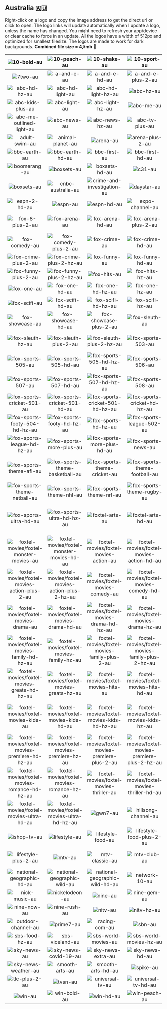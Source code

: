 ## Australia 🇦🇺
Right-click on a logo and copy the image address to get the direct url or click to open.
The logo links will update automatically when I update a logo, unless the name has changed. You might need to refresh your app/device or clear cache to force in an update. All the logos have a width of 512px and optimized for smallest filesize. The logos are made to work for dark backgrounds.
__Combined file size = 4,5mb__ 💾

| ![10-bold-au] | ![10-peach-au] | ![10-shake-au] | ![10-sport-au] | ![7flix-au] | ![7mate-au] |
|:-:|:-:|:-:|:-:|:-:|:-:|
| ![7two-au] | ![a-and-e-au] | ![a-and-e-hd-au] | ![a-and-e-plus-2-au] | ![abc-au] | ![abc-hd-au] |
| ![abc-hd-hz-au] | ![abc-hd-light-au] | ![abc-hd-light-hz-au] | ![abc-hz-au] | ![abc-kids-au] | ![abc-kids-hz-au] |
| ![abc-kids-plus-au] | ![abc-light-au] | ![abc-light-hz-au] | ![abc-me-au] | ![abc-me-light-au] | ![abc-me-outlined-au] |
| ![abc-me-outlined-light-au] | ![abc-news-au] | ![abc-news-hz-au] | ![abc-tv-plus-au] | ![abc-tv-plus-hz-au] | ![acc-tv-au] |
| ![adult-swim-au] | ![animal-planet-au] | ![arena-au] | ![arena-plus-2-au] | ![aurora-au] | ![bbc-cbeebies-au] |
| ![bbc-earth-au] | ![bbc-earth-hd-au] | ![bbc-first-au] | ![bbc-first-hd-au] | ![bbc-uktv-au] | ![bbc-uktv-plus-2-au] |
| ![boomerang-au] | ![boxsets-au] | ![boxsets-hd-au] | ![c31-au] | ![cartoon-network-au] | ![channel-44-au] |
| ![boxsets-au] | ![cnbc-australia-au] | ![crime-and-investigation-au] | ![daystar-au] | ![disney-channel-au] | ![espn-2-au] |
| ![espn-2-hd-au] | ![espn-au] | ![espn-hd-au] | ![expo-channel-au] | ![fox-8-au] | ![fox-8-hd-au] |
| ![fox-8-plus-2-au] | ![fox-arena-au] | ![fox-arena-hd-au] | ![fox-arena-plus-2-au] | ![fox-classics-au] | ![fox-classics-plus-2-au] |
| ![fox-comedy-au] | ![fox-comedy-plus-2-au] | ![fox-crime-au] | ![fox-crime-hd-au] | ![fox-crime-hd-hz-au] | ![fox-crime-hz-au] |
| ![fox-crime-plus-2-au] | ![fox-crime-plus-2-hz-au] | ![fox-funny-au] | ![fox-funny-hd-au] | ![fox-funny-hd-hz-au] | ![fox-funny-hz-au] |
| ![fox-funny-plus-2-au] | ![fox-funny-plus-2-hz-au] | ![fox-hits-au] | ![fox-hits-hz-au] | ![fox-hits-plus-2-au] | ![fox-hits-plus-2-hz-au] |
| ![fox-one-au] | ![fox-one-hd-au] | ![fox-one-hd-hz-au] | ![fox-one-hz-au] | ![fox-one-plus-2-au] | ![fox-one-plus-2-hz-au] |
| ![fox-scifi-au] | ![fox-scifi-hd-au] | ![fox-scifi-hd-hz-au] | ![fox-scifi-hz-au] | ![fox-scifi-plus-2-au] | ![fox-scifi-plus-2-hz-au] |
| ![fox-showcase-au] | ![fox-showcase-hd-au] | ![fox-showcase-plus-2-au] | ![fox-sleuth-au] | ![fox-sleuth-hd-au] | ![fox-sleuth-hd-hz-au] |
| ![fox-sleuth-hz-au] | ![fox-sleuth-plus-2-au] | ![fox-sleuth-plus-2-hz-au] | ![fox-sports-503-au] | ![fox-sports-503-hd-au] | ![fox-sports-503-hd-hz-au] |
| ![fox-sports-505-au] | ![fox-sports-505-hd-au] | ![fox-sports-505-hd-hz-au] | ![fox-sports-506-au] | ![fox-sports-506-hd-au] | ![fox-sports-506-hd-hz-au] |
| ![fox-sports-507-au] | ![fox-sports-507-hd-au] | ![fox-sports-507-hd-hz-au] | ![fox-sports-508-au] | ![fox-sports-508-uhd-au] | ![fox-sports-508-uhd-hz-au] |
| ![fox-sports-cricket-501-au] | ![fox-sports-cricket-501-hd-au] | ![fox-sports-cricket-501-hd-hz-au] | ![fox-sports-cricket-hd-hz-au] | ![fox-sports-footy-504-au] | ![fox-sports-footy-504-hd-au] |
| ![fox-sports-footy-504-hd-hz-au] | ![fox-sports-footy-hd-hz-au] | ![fox-sports-hd-hz-au] | ![fox-sports-league-502-au] | ![fox-sports-league-502-hd-au] | ![fox-sports-league-502-hd-hz-au] |
| ![fox-sports-league-hd-hz-au] | ![fox-sports-more-plus-au] | ![fox-sports-more-plus-hd-au] | ![fox-sports-news-au] | ![fox-sports-news-hd-au] | ![fox-sports-regular-au] |
| ![fox-sports-theme-afl-au] | ![fox-sports-theme-basketball-au] | ![fox-sports-theme-cricket-au] | ![fox-sports-theme-football-au] | ![fox-sports-theme-golf-au] | ![fox-sports-theme-motorsport-au] |
| ![fox-sports-theme-netball-au] | ![fox-sports-theme-nhl-au] | ![fox-sports-theme-nrl-au] | ![fox-sports-theme-rugby-au] | ![fox-sports-theme-tennis-au] | ![fox-sports-transparent-au] |
| ![fox-sports-ultra-hd-au] | ![fox-sports-ultra-hd-hz-au] | ![foxtel-arts-au] | ![foxtel-arts-hd-au] | ![foxtel-movies/foxtel-aussie-movies-au] | ![foxtel-movies/foxtel-aussie-movies-hd-au] |
| ![foxtel-movies/foxtel-monster-movies-au] | ![foxtel-movies/foxtel-monster-movies-hd-au] | ![foxtel-movies/foxtel-movies-action-au] | ![foxtel-movies/foxtel-movies-action-hd-au] | ![foxtel-movies/foxtel-movies-action-hd-hz-au] | ![foxtel-movies/foxtel-movies-action-hz-au] |
| ![foxtel-movies/foxtel-movies-action-plus-2-au] | ![foxtel-movies/foxtel-movies-action-plus-2-hz-au] | ![foxtel-movies/foxtel-movies-comedy-au] | ![foxtel-movies/foxtel-movies-comedy-hd-au] | ![foxtel-movies/foxtel-movies-comedy-hd-hz-au] | ![foxtel-movies/foxtel-movies-comedy-hz-au] |
| ![foxtel-movies/foxtel-movies-drama-au] | ![foxtel-movies/foxtel-movies-drama-hd-au] | ![foxtel-movies/foxtel-movies-drama-hd-hz-au] | ![foxtel-movies/foxtel-movies-drama-hz-au] | ![foxtel-movies/foxtel-movies-family-au] | ![foxtel-movies/foxtel-movies-family-hd-au] |
| ![foxtel-movies/foxtel-movies-family-hd-hz-au] | ![foxtel-movies/foxtel-movies-family-hz-au] | ![foxtel-movies/foxtel-movies-family-plus-2-au] | ![foxtel-movies/foxtel-movies-family-plus-2-hz-au] | ![foxtel-movies/foxtel-movies-greats-au] | ![foxtel-movies/foxtel-movies-greats-hd-au] |
| ![foxtel-movies/foxtel-movies-greats-hd-hz-au] | ![foxtel-movies/foxtel-movies-greats-hz-au] | ![foxtel-movies/foxtel-movies-hits-au] | ![foxtel-movies/foxtel-movies-hits-hd-au] | ![foxtel-movies/foxtel-movies-hits-hd-hz-au] | ![foxtel-movies/foxtel-movies-hits-hz-au] |
| ![foxtel-movies/foxtel-movies-kids-au] | ![foxtel-movies/foxtel-movies-kids-hd-au] | ![foxtel-movies/foxtel-movies-kids-hd-hz-au] | ![foxtel-movies/foxtel-movies-kids-hz-au] | ![foxtel-movies/foxtel-movies-premiere-au] | ![foxtel-movies/foxtel-movies-premiere-hd-au] |
| ![foxtel-movies/foxtel-movies-premiere-hd-hz-au] | ![foxtel-movies/foxtel-movies-premiere-hz-au] | ![foxtel-movies/foxtel-movies-premiere-plus-2-au] | ![foxtel-movies/foxtel-movies-premiere-plus-2-hz-au] | ![foxtel-movies/foxtel-movies-romance-au] | ![foxtel-movies/foxtel-movies-romance-hd-au] |
| ![foxtel-movies/foxtel-movies-romance-hd-hz-au] | ![foxtel-movies/foxtel-movies-romance-hz-au] | ![foxtel-movies/foxtel-movies-thriller-au] | ![foxtel-movies/foxtel-movies-thriller-hd-au] | ![foxtel-movies/foxtel-movies-thriller-hd-hz-au] | ![foxtel-movies/foxtel-movies-thriller-hz-au] |
| ![foxtel-movies/foxtel-movies-ultra-hd-au] | ![foxtel-movies/foxtel-movies-ultra-hd-hz-au] | ![gwn7-au] | ![hillsong-channel-au] | ![ictv-au] | ![imparja-au] |
| ![ishop-tv-au] | ![lifestyle-au] | ![lifestyle-food-au] | ![lifestyle-food-plus-2-au] | ![lifestyle-hd-au] | ![lifestyle-home-au] |
| ![lifestyle-plus-2-au] | ![mtv-au] | ![mtv-classic-au] | ![mtv-club-au] | ![mtv-hits-au] | ![national-geographic-au] |
| ![national-geographic-hd-au] | ![national-geographic-wild-au] | ![national-geographic-wild-hd-au] | ![network-10-au] | ![network-10-hd-au] | ![nick-jr-au] |
| ![nick-music-au] | ![nickelodeon-au] | ![nine-au] | ![nine-gem-au] | ![nine-go-au] | ![nine-life-au] |
| ![nine-now-au] | ![nine-rush-au] | ![nitv-au] | ![nitv-hz-au] | ![openshop-au] | ![optus-sport-au] |
| ![outdoor-channel-au] | ![prime7-au] | ![racing-com-au] | ![sbn-au] | ![sbs-au] | ![sbs-food-au] |
| ![sbs-food-hz-au] | ![sbs-viceland-au] | ![sbs-world-movies-au] | ![sbs-world-movies-hz-au] | ![seven-au] | ![seven-hd-au] |
| ![sky-news-au] | ![sky-news-covid-19-au] | ![sky-news-extra-au] | ![sky-news-hd-au] | ![sky-news-on-win-au] | ![sky-news-uk-au] |
| ![sky-news-weather-au] | ![smooth-arts-au] | ![smooth-arts-hd-au] | ![spike-au] | ![spree-tv-au] | ![tlc-au] |
| ![tlc-plus-2-au] | ![tvsn-au] | ![universal-tv-au] | ![universal-tv-hd-au] | ![universal-tv-plus-2-au] | ![west-tv-au] |
| ![win-au] | ![win-bold-au] | ![win-hd-au] | ![win-peach-au] |  |  |



[10-bold-au]:https://raw.githubusercontent.com/Tapiosinn/tv-logos/master/countries/australia/10-bold-au.png
[10-peach-au]:https://raw.githubusercontent.com/Tapiosinn/tv-logos/master/countries/australia/10-peach-au.png
[10-shake-au]:https://raw.githubusercontent.com/Tapiosinn/tv-logos/master/countries/australia/10-shake-au.png
[10-sport-au]:https://raw.githubusercontent.com/Tapiosinn/tv-logos/master/countries/australia/10-sport-au.png
[7flix-au]:https://raw.githubusercontent.com/Tapiosinn/tv-logos/master/countries/australia/7flix-au.png
[7mate-au]:https://raw.githubusercontent.com/Tapiosinn/tv-logos/master/countries/australia/7mate-au.png
[7two-au]:https://raw.githubusercontent.com/Tapiosinn/tv-logos/master/countries/australia/7two-au.png
[a-and-e-au]:https://raw.githubusercontent.com/Tapiosinn/tv-logos/master/countries/australia/a-and-e-au.png
[a-and-e-hd-au]:https://raw.githubusercontent.com/Tapiosinn/tv-logos/master/countries/australia/a-and-e-hd-au.png
[a-and-e-plus-2-au]:https://raw.githubusercontent.com/Tapiosinn/tv-logos/master/countries/australia/a-and-e-plus-2-au.png
[abc-au]:https://raw.githubusercontent.com/Tapiosinn/tv-logos/master/countries/australia/abc-au.png
[abc-hd-au]:https://raw.githubusercontent.com/Tapiosinn/tv-logos/master/countries/australia/abc-hd-au.png
[abc-hd-hz-au]:https://raw.githubusercontent.com/Tapiosinn/tv-logos/master/countries/australia/abc-hd-hz-au.png
[abc-hd-light-au]:https://raw.githubusercontent.com/Tapiosinn/tv-logos/master/countries/australia/abc-hd-light-au.png
[abc-hd-light-hz-au]:https://raw.githubusercontent.com/Tapiosinn/tv-logos/master/countries/australia/abc-hd-light-hz-au.png
[abc-hz-au]:https://raw.githubusercontent.com/Tapiosinn/tv-logos/master/countries/australia/abc-hz-au.png
[abc-kids-au]:https://raw.githubusercontent.com/Tapiosinn/tv-logos/master/countries/australia/abc-kids-au.png
[abc-kids-hz-au]:https://raw.githubusercontent.com/Tapiosinn/tv-logos/master/countries/australia/abc-kids-hz-au.png
[abc-kids-plus-au]:https://raw.githubusercontent.com/Tapiosinn/tv-logos/master/countries/australia/abc-kids-plus-au.png
[abc-light-au]:https://raw.githubusercontent.com/Tapiosinn/tv-logos/master/countries/australia/abc-light-au.png
[abc-light-hz-au]:https://raw.githubusercontent.com/Tapiosinn/tv-logos/master/countries/australia/abc-light-hz-au.png
[abc-me-au]:https://raw.githubusercontent.com/Tapiosinn/tv-logos/master/countries/australia/abc-me-au.png
[abc-me-light-au]:https://raw.githubusercontent.com/Tapiosinn/tv-logos/master/countries/australia/abc-me-light-au.png
[abc-me-outlined-au]:https://raw.githubusercontent.com/Tapiosinn/tv-logos/master/countries/australia/abc-me-outlined-au.png
[abc-me-outlined-light-au]:https://raw.githubusercontent.com/Tapiosinn/tv-logos/master/countries/australia/abc-me-outlined-light-au.png
[abc-news-au]:https://raw.githubusercontent.com/Tapiosinn/tv-logos/master/countries/australia/abc-news-au.png
[abc-news-hz-au]:https://raw.githubusercontent.com/Tapiosinn/tv-logos/master/countries/australia/abc-news-hz-au.png
[abc-tv-plus-au]:https://raw.githubusercontent.com/Tapiosinn/tv-logos/master/countries/australia/abc-tv-plus-au.png
[abc-tv-plus-hz-au]:https://raw.githubusercontent.com/Tapiosinn/tv-logos/master/countries/australia/abc-tv-plus-hz-au.png
[acc-tv-au]:https://raw.githubusercontent.com/Tapiosinn/tv-logos/master/countries/australia/acc-tv-au.png
[adult-swim-au]:https://raw.githubusercontent.com/Tapiosinn/tv-logos/master/countries/australia/adult-swim-au.png
[animal-planet-au]:https://raw.githubusercontent.com/Tapiosinn/tv-logos/master/countries/australia/animal-planet-au.png
[arena-au]:https://raw.githubusercontent.com/Tapiosinn/tv-logos/master/countries/australia/arena-au.png
[arena-plus-2-au]:https://raw.githubusercontent.com/Tapiosinn/tv-logos/master/countries/australia/arena-plus-2-au.png
[aurora-au]:https://raw.githubusercontent.com/Tapiosinn/tv-logos/master/countries/australia/aurora-au.png
[bbc-cbeebies-au]:https://raw.githubusercontent.com/Tapiosinn/tv-logos/master/countries/australia/bbc-cbeebies-au.png
[bbc-earth-au]:https://raw.githubusercontent.com/Tapiosinn/tv-logos/master/countries/australia/bbc-earth-au.png
[bbc-earth-hd-au]:https://raw.githubusercontent.com/Tapiosinn/tv-logos/master/countries/australia/bbc-earth-hd-au.png
[bbc-first-au]:https://raw.githubusercontent.com/Tapiosinn/tv-logos/master/countries/australia/bbc-first-au.png
[bbc-first-hd-au]:https://raw.githubusercontent.com/Tapiosinn/tv-logos/master/countries/australia/bbc-first-hd-au.png
[bbc-uktv-au]:https://raw.githubusercontent.com/Tapiosinn/tv-logos/master/countries/australia/bbc-uktv-au.png
[bbc-uktv-plus-2-au]:https://raw.githubusercontent.com/Tapiosinn/tv-logos/master/countries/australia/bbc-uktv-plus-2-au.png
[boomerang-au]:https://raw.githubusercontent.com/Tapiosinn/tv-logos/master/countries/australia/boomerang-au.png
[boxsets-au]:https://raw.githubusercontent.com/Tapiosinn/tv-logos/master/countries/australia/boxsets-au.png
[boxsets-hd-au]:https://raw.githubusercontent.com/Tapiosinn/tv-logos/master/countries/australia/boxsets-hd-au.png
[c31-au]:https://raw.githubusercontent.com/Tapiosinn/tv-logos/master/countries/australia/c31-au.png
[cartoon-network-au]:https://raw.githubusercontent.com/Tapiosinn/tv-logos/master/countries/australia/cartoon-network-au.png
[channel-44-au]:https://raw.githubusercontent.com/Tapiosinn/tv-logos/master/countries/australia/channel-44-au.png
[cmt-au]:https://raw.githubusercontent.com/Tapiosinn/tv-logos/master/countries/australia/cmt-au.png
[cnbc-australia-au]:https://raw.githubusercontent.com/Tapiosinn/tv-logos/master/countries/australia/cnbc-australia-au.png
[crime-and-investigation-au]:https://raw.githubusercontent.com/Tapiosinn/tv-logos/master/countries/australia/crime-and-investigation-au.png
[daystar-au]:https://raw.githubusercontent.com/Tapiosinn/tv-logos/master/countries/australia/daystar-au.png
[disney-channel-au]:https://raw.githubusercontent.com/Tapiosinn/tv-logos/master/countries/australia/disney-channel-au.png
[espn-2-au]:https://raw.githubusercontent.com/Tapiosinn/tv-logos/master/countries/australia/espn-2-au.png
[espn-2-hd-au]:https://raw.githubusercontent.com/Tapiosinn/tv-logos/master/countries/australia/espn-2-hd-au.png
[espn-au]:https://raw.githubusercontent.com/Tapiosinn/tv-logos/master/countries/australia/espn-au.png
[espn-hd-au]:https://raw.githubusercontent.com/Tapiosinn/tv-logos/master/countries/australia/espn-hd-au.png
[expo-channel-au]:https://raw.githubusercontent.com/Tapiosinn/tv-logos/master/countries/australia/expo-channel-au.png
[fox-8-au]:https://raw.githubusercontent.com/Tapiosinn/tv-logos/master/countries/australia/fox-8-au.png
[fox-8-hd-au]:https://raw.githubusercontent.com/Tapiosinn/tv-logos/master/countries/australia/fox-8-hd-au.png
[fox-8-plus-2-au]:https://raw.githubusercontent.com/Tapiosinn/tv-logos/master/countries/australia/fox-8-plus-2-au.png
[fox-arena-au]:https://raw.githubusercontent.com/Tapiosinn/tv-logos/master/countries/australia/fox-arena-au.png
[fox-arena-hd-au]:https://raw.githubusercontent.com/Tapiosinn/tv-logos/master/countries/australia/fox-arena-hd-au.png
[fox-arena-plus-2-au]:https://raw.githubusercontent.com/Tapiosinn/tv-logos/master/countries/australia/fox-arena-plus-2-au.png
[fox-classics-au]:https://raw.githubusercontent.com/Tapiosinn/tv-logos/master/countries/australia/fox-classics-au.png
[fox-classics-plus-2-au]:https://raw.githubusercontent.com/Tapiosinn/tv-logos/master/countries/australia/fox-classics-plus-2-au.png
[fox-comedy-au]:https://raw.githubusercontent.com/Tapiosinn/tv-logos/master/countries/australia/fox-comedy-au.png
[fox-comedy-plus-2-au]:https://raw.githubusercontent.com/Tapiosinn/tv-logos/master/countries/australia/fox-comedy-plus-2-au.png
[fox-crime-au]:https://raw.githubusercontent.com/Tapiosinn/tv-logos/master/countries/australia/fox-crime-au.png
[fox-crime-hd-au]:https://raw.githubusercontent.com/Tapiosinn/tv-logos/master/countries/australia/fox-crime-hd-au.png
[fox-crime-hd-hz-au]:https://raw.githubusercontent.com/Tapiosinn/tv-logos/master/countries/australia/fox-crime-hd-hz-au.png
[fox-crime-hz-au]:https://raw.githubusercontent.com/Tapiosinn/tv-logos/master/countries/australia/fox-crime-hz-au.png
[fox-crime-plus-2-au]:https://raw.githubusercontent.com/Tapiosinn/tv-logos/master/countries/australia/fox-crime-plus-2-au.png
[fox-crime-plus-2-hz-au]:https://raw.githubusercontent.com/Tapiosinn/tv-logos/master/countries/australia/fox-crime-plus-2-hz-au.png
[fox-funny-au]:https://raw.githubusercontent.com/Tapiosinn/tv-logos/master/countries/australia/fox-funny-au.png
[fox-funny-hd-au]:https://raw.githubusercontent.com/Tapiosinn/tv-logos/master/countries/australia/fox-funny-hd-au.png
[fox-funny-hd-hz-au]:https://raw.githubusercontent.com/Tapiosinn/tv-logos/master/countries/australia/fox-funny-hd-hz-au.png
[fox-funny-hz-au]:https://raw.githubusercontent.com/Tapiosinn/tv-logos/master/countries/australia/fox-funny-hz-au.png
[fox-funny-plus-2-au]:https://raw.githubusercontent.com/Tapiosinn/tv-logos/master/countries/australia/fox-funny-plus-2-au.png
[fox-funny-plus-2-hz-au]:https://raw.githubusercontent.com/Tapiosinn/tv-logos/master/countries/australia/fox-funny-plus-2-hz-au.png
[fox-hits-au]:https://raw.githubusercontent.com/Tapiosinn/tv-logos/master/countries/australia/fox-hits-au.png
[fox-hits-hz-au]:https://raw.githubusercontent.com/Tapiosinn/tv-logos/master/countries/australia/fox-hits-hz-au.png
[fox-hits-plus-2-au]:https://raw.githubusercontent.com/Tapiosinn/tv-logos/master/countries/australia/fox-hits-plus-2-au.png
[fox-hits-plus-2-hz-au]:https://raw.githubusercontent.com/Tapiosinn/tv-logos/master/countries/australia/fox-hits-plus-2-hz-au.png
[fox-one-au]:https://raw.githubusercontent.com/Tapiosinn/tv-logos/master/countries/australia/fox-one-au.png
[fox-one-hd-au]:https://raw.githubusercontent.com/Tapiosinn/tv-logos/master/countries/australia/fox-one-hd-au.png
[fox-one-hd-hz-au]:https://raw.githubusercontent.com/Tapiosinn/tv-logos/master/countries/australia/fox-one-hd-hz-au.png
[fox-one-hz-au]:https://raw.githubusercontent.com/Tapiosinn/tv-logos/master/countries/australia/fox-one-hz-au.png
[fox-one-plus-2-au]:https://raw.githubusercontent.com/Tapiosinn/tv-logos/master/countries/australia/fox-one-plus-2-au.png
[fox-one-plus-2-hz-au]:https://raw.githubusercontent.com/Tapiosinn/tv-logos/master/countries/australia/fox-one-plus-2-hz-au.png
[fox-scifi-au]:https://raw.githubusercontent.com/Tapiosinn/tv-logos/master/countries/australia/fox-scifi-au.png
[fox-scifi-hd-au]:https://raw.githubusercontent.com/Tapiosinn/tv-logos/master/countries/australia/fox-scifi-hd-au.png
[fox-scifi-hd-hz-au]:https://raw.githubusercontent.com/Tapiosinn/tv-logos/master/countries/australia/fox-scifi-hd-hz-au.png
[fox-scifi-hz-au]:https://raw.githubusercontent.com/Tapiosinn/tv-logos/master/countries/australia/fox-scifi-hz-au.png
[fox-scifi-plus-2-au]:https://raw.githubusercontent.com/Tapiosinn/tv-logos/master/countries/australia/fox-scifi-plus-2-au.png
[fox-scifi-plus-2-hz-au]:https://raw.githubusercontent.com/Tapiosinn/tv-logos/master/countries/australia/fox-scifi-plus-2-hz-au.png
[fox-showcase-au]:https://raw.githubusercontent.com/Tapiosinn/tv-logos/master/countries/australia/fox-showcase-au.png
[fox-showcase-hd-au]:https://raw.githubusercontent.com/Tapiosinn/tv-logos/master/countries/australia/fox-showcase-hd-au.png
[fox-showcase-plus-2-au]:https://raw.githubusercontent.com/Tapiosinn/tv-logos/master/countries/australia/fox-showcase-plus-2-au.png
[fox-sleuth-au]:https://raw.githubusercontent.com/Tapiosinn/tv-logos/master/countries/australia/fox-sleuth-au.png
[fox-sleuth-hd-au]:https://raw.githubusercontent.com/Tapiosinn/tv-logos/master/countries/australia/fox-sleuth-hd-au.png
[fox-sleuth-hd-hz-au]:https://raw.githubusercontent.com/Tapiosinn/tv-logos/master/countries/australia/fox-sleuth-hd-hz-au.png
[fox-sleuth-hz-au]:https://raw.githubusercontent.com/Tapiosinn/tv-logos/master/countries/australia/fox-sleuth-hz-au.png
[fox-sleuth-plus-2-au]:https://raw.githubusercontent.com/Tapiosinn/tv-logos/master/countries/australia/fox-sleuth-plus-2-au.png
[fox-sleuth-plus-2-hz-au]:https://raw.githubusercontent.com/Tapiosinn/tv-logos/master/countries/australia/fox-sleuth-plus-2-hz-au.png
[fox-sports-503-au]:https://raw.githubusercontent.com/Tapiosinn/tv-logos/master/countries/australia/fox-sports-503-au.png
[fox-sports-503-hd-au]:https://raw.githubusercontent.com/Tapiosinn/tv-logos/master/countries/australia/fox-sports-503-hd-au.png
[fox-sports-503-hd-hz-au]:https://raw.githubusercontent.com/Tapiosinn/tv-logos/master/countries/australia/fox-sports-503-hd-hz-au.png
[fox-sports-505-au]:https://raw.githubusercontent.com/Tapiosinn/tv-logos/master/countries/australia/fox-sports-505-au.png
[fox-sports-505-hd-au]:https://raw.githubusercontent.com/Tapiosinn/tv-logos/master/countries/australia/fox-sports-505-hd-au.png
[fox-sports-505-hd-hz-au]:https://raw.githubusercontent.com/Tapiosinn/tv-logos/master/countries/australia/fox-sports-505-hd-hz-au.png
[fox-sports-506-au]:https://raw.githubusercontent.com/Tapiosinn/tv-logos/master/countries/australia/fox-sports-506-au.png
[fox-sports-506-hd-au]:https://raw.githubusercontent.com/Tapiosinn/tv-logos/master/countries/australia/fox-sports-506-hd-au.png
[fox-sports-506-hd-hz-au]:https://raw.githubusercontent.com/Tapiosinn/tv-logos/master/countries/australia/fox-sports-506-hd-hz-au.png
[fox-sports-507-au]:https://raw.githubusercontent.com/Tapiosinn/tv-logos/master/countries/australia/fox-sports-507-au.png
[fox-sports-507-hd-au]:https://raw.githubusercontent.com/Tapiosinn/tv-logos/master/countries/australia/fox-sports-507-hd-au.png
[fox-sports-507-hd-hz-au]:https://raw.githubusercontent.com/Tapiosinn/tv-logos/master/countries/australia/fox-sports-507-hd-hz-au.png
[fox-sports-508-au]:https://raw.githubusercontent.com/Tapiosinn/tv-logos/master/countries/australia/fox-sports-508-au.png
[fox-sports-508-uhd-au]:https://raw.githubusercontent.com/Tapiosinn/tv-logos/master/countries/australia/fox-sports-508-uhd-au.png
[fox-sports-508-uhd-hz-au]:https://raw.githubusercontent.com/Tapiosinn/tv-logos/master/countries/australia/fox-sports-508-uhd-hz-au.png
[fox-sports-cricket-501-au]:https://raw.githubusercontent.com/Tapiosinn/tv-logos/master/countries/australia/fox-sports-cricket-501-au.png
[fox-sports-cricket-501-hd-au]:https://raw.githubusercontent.com/Tapiosinn/tv-logos/master/countries/australia/fox-sports-cricket-501-hd-au.png
[fox-sports-cricket-501-hd-hz-au]:https://raw.githubusercontent.com/Tapiosinn/tv-logos/master/countries/australia/fox-sports-cricket-501-hd-hz-au.png
[fox-sports-cricket-hd-hz-au]:https://raw.githubusercontent.com/Tapiosinn/tv-logos/master/countries/australia/fox-sports-cricket-hd-hz-au.png
[fox-sports-footy-504-au]:https://raw.githubusercontent.com/Tapiosinn/tv-logos/master/countries/australia/fox-sports-footy-504-au.png
[fox-sports-footy-504-hd-au]:https://raw.githubusercontent.com/Tapiosinn/tv-logos/master/countries/australia/fox-sports-footy-504-hd-au.png
[fox-sports-footy-504-hd-hz-au]:https://raw.githubusercontent.com/Tapiosinn/tv-logos/master/countries/australia/fox-sports-footy-504-hd-hz-au.png
[fox-sports-footy-hd-hz-au]:https://raw.githubusercontent.com/Tapiosinn/tv-logos/master/countries/australia/fox-sports-footy-hd-hz-au.png
[fox-sports-hd-hz-au]:https://raw.githubusercontent.com/Tapiosinn/tv-logos/master/countries/australia/fox-sports-hd-hz-au.png
[fox-sports-league-502-au]:https://raw.githubusercontent.com/Tapiosinn/tv-logos/master/countries/australia/fox-sports-league-502-au.png
[fox-sports-league-502-hd-au]:https://raw.githubusercontent.com/Tapiosinn/tv-logos/master/countries/australia/fox-sports-league-502-hd-au.png
[fox-sports-league-502-hd-hz-au]:https://raw.githubusercontent.com/Tapiosinn/tv-logos/master/countries/australia/fox-sports-league-502-hd-hz-au.png
[fox-sports-league-hd-hz-au]:https://raw.githubusercontent.com/Tapiosinn/tv-logos/master/countries/australia/fox-sports-league-hd-hz-au.png
[fox-sports-more-plus-au]:https://raw.githubusercontent.com/Tapiosinn/tv-logos/master/countries/australia/fox-sports-more-plus-au.png
[fox-sports-more-plus-hd-au]:https://raw.githubusercontent.com/Tapiosinn/tv-logos/master/countries/australia/fox-sports-more-plus-hd-au.png
[fox-sports-news-au]:https://raw.githubusercontent.com/Tapiosinn/tv-logos/master/countries/australia/fox-sports-news-au.png
[fox-sports-news-hd-au]:https://raw.githubusercontent.com/Tapiosinn/tv-logos/master/countries/australia/fox-sports-news-hd-au.png
[fox-sports-regular-au]:https://raw.githubusercontent.com/Tapiosinn/tv-logos/master/countries/australia/fox-sports-regular-au.png
[fox-sports-theme-afl-au]:https://raw.githubusercontent.com/Tapiosinn/tv-logos/master/countries/australia/fox-sports-theme-afl-au.png
[fox-sports-theme-basketball-au]:https://raw.githubusercontent.com/Tapiosinn/tv-logos/master/countries/australia/fox-sports-theme-basketball-au.png
[fox-sports-theme-cricket-au]:https://raw.githubusercontent.com/Tapiosinn/tv-logos/master/countries/australia/fox-sports-theme-cricket-au.png
[fox-sports-theme-football-au]:https://raw.githubusercontent.com/Tapiosinn/tv-logos/master/countries/australia/fox-sports-theme-football-au.png
[fox-sports-theme-golf-au]:https://raw.githubusercontent.com/Tapiosinn/tv-logos/master/countries/australia/fox-sports-theme-golf-au.png
[fox-sports-theme-motorsport-au]:https://raw.githubusercontent.com/Tapiosinn/tv-logos/master/countries/australia/fox-sports-theme-motorsport-au.png
[fox-sports-theme-netball-au]:https://raw.githubusercontent.com/Tapiosinn/tv-logos/master/countries/australia/fox-sports-theme-netball-au.png
[fox-sports-theme-nhl-au]:https://raw.githubusercontent.com/Tapiosinn/tv-logos/master/countries/australia/fox-sports-theme-nhl-au.png
[fox-sports-theme-nrl-au]:https://raw.githubusercontent.com/Tapiosinn/tv-logos/master/countries/australia/fox-sports-theme-nrl-au.png
[fox-sports-theme-rugby-au]:https://raw.githubusercontent.com/Tapiosinn/tv-logos/master/countries/australia/fox-sports-theme-rugby-au.png
[fox-sports-theme-tennis-au]:https://raw.githubusercontent.com/Tapiosinn/tv-logos/master/countries/australia/fox-sports-theme-tennis-au.png
[fox-sports-transparent-au]:https://raw.githubusercontent.com/Tapiosinn/tv-logos/master/countries/australia/fox-sports-transparent-au.png
[fox-sports-ultra-hd-au]:https://raw.githubusercontent.com/Tapiosinn/tv-logos/master/countries/australia/fox-sports-ultra-hd-au.png
[fox-sports-ultra-hd-hz-au]:https://raw.githubusercontent.com/Tapiosinn/tv-logos/master/countries/australia/fox-sports-ultra-hd-hz-au.png
[foxtel-arts-au]:https://raw.githubusercontent.com/Tapiosinn/tv-logos/master/countries/australia/foxtel-arts-au.png
[foxtel-arts-hd-au]:https://raw.githubusercontent.com/Tapiosinn/tv-logos/master/countries/australia/foxtel-arts-hd-au.png
[foxtel-movies/foxtel-aussie-movies-au]:https://raw.githubusercontent.com/Tapiosinn/tv-logos/master/countries/australia/foxtel-movies/foxtel-aussie-movies-au.png
[foxtel-movies/foxtel-aussie-movies-hd-au]:https://raw.githubusercontent.com/Tapiosinn/tv-logos/master/countries/australia/foxtel-movies/foxtel-aussie-movies-hd-au.png
[foxtel-movies/foxtel-monster-movies-au]:https://raw.githubusercontent.com/Tapiosinn/tv-logos/master/countries/australia/foxtel-movies/foxtel-monster-movies-au.png
[foxtel-movies/foxtel-monster-movies-hd-au]:https://raw.githubusercontent.com/Tapiosinn/tv-logos/master/countries/australia/foxtel-movies/foxtel-monster-movies-hd-au.png
[foxtel-movies/foxtel-movies-action-au]:https://raw.githubusercontent.com/Tapiosinn/tv-logos/master/countries/australia/foxtel-movies/foxtel-movies-action-au.png
[foxtel-movies/foxtel-movies-action-hd-au]:https://raw.githubusercontent.com/Tapiosinn/tv-logos/master/countries/australia/foxtel-movies/foxtel-movies-action-hd-au.png
[foxtel-movies/foxtel-movies-action-hd-hz-au]:https://raw.githubusercontent.com/Tapiosinn/tv-logos/master/countries/australia/foxtel-movies/foxtel-movies-action-hd-hz-au.png
[foxtel-movies/foxtel-movies-action-hz-au]:https://raw.githubusercontent.com/Tapiosinn/tv-logos/master/countries/australia/foxtel-movies/foxtel-movies-action-hz-au.png
[foxtel-movies/foxtel-movies-action-plus-2-au]:https://raw.githubusercontent.com/Tapiosinn/tv-logos/master/countries/australia/foxtel-movies/foxtel-movies-action-plus-2-au.png
[foxtel-movies/foxtel-movies-action-plus-2-hz-au]:https://raw.githubusercontent.com/Tapiosinn/tv-logos/master/countries/australia/foxtel-movies/foxtel-movies-action-plus-2-hz-au.png
[foxtel-movies/foxtel-movies-comedy-au]:https://raw.githubusercontent.com/Tapiosinn/tv-logos/master/countries/australia/foxtel-movies/foxtel-movies-comedy-au.png
[foxtel-movies/foxtel-movies-comedy-hd-au]:https://raw.githubusercontent.com/Tapiosinn/tv-logos/master/countries/australia/foxtel-movies/foxtel-movies-comedy-hd-au.png
[foxtel-movies/foxtel-movies-comedy-hd-hz-au]:https://raw.githubusercontent.com/Tapiosinn/tv-logos/master/countries/australia/foxtel-movies/foxtel-movies-comedy-hd-hz-au.png
[foxtel-movies/foxtel-movies-comedy-hz-au]:https://raw.githubusercontent.com/Tapiosinn/tv-logos/master/countries/australia/foxtel-movies/foxtel-movies-comedy-hz-au.png
[foxtel-movies/foxtel-movies-drama-au]:https://raw.githubusercontent.com/Tapiosinn/tv-logos/master/countries/australia/foxtel-movies/foxtel-movies-drama-au.png
[foxtel-movies/foxtel-movies-drama-hd-au]:https://raw.githubusercontent.com/Tapiosinn/tv-logos/master/countries/australia/foxtel-movies/foxtel-movies-drama-hd-au.png
[foxtel-movies/foxtel-movies-drama-hd-hz-au]:https://raw.githubusercontent.com/Tapiosinn/tv-logos/master/countries/australia/foxtel-movies/foxtel-movies-drama-hd-hz-au.png
[foxtel-movies/foxtel-movies-drama-hz-au]:https://raw.githubusercontent.com/Tapiosinn/tv-logos/master/countries/australia/foxtel-movies/foxtel-movies-drama-hz-au.png
[foxtel-movies/foxtel-movies-family-au]:https://raw.githubusercontent.com/Tapiosinn/tv-logos/master/countries/australia/foxtel-movies/foxtel-movies-family-au.png
[foxtel-movies/foxtel-movies-family-hd-au]:https://raw.githubusercontent.com/Tapiosinn/tv-logos/master/countries/australia/foxtel-movies/foxtel-movies-family-hd-au.png
[foxtel-movies/foxtel-movies-family-hd-hz-au]:https://raw.githubusercontent.com/Tapiosinn/tv-logos/master/countries/australia/foxtel-movies/foxtel-movies-family-hd-hz-au.png
[foxtel-movies/foxtel-movies-family-hz-au]:https://raw.githubusercontent.com/Tapiosinn/tv-logos/master/countries/australia/foxtel-movies/foxtel-movies-family-hz-au.png
[foxtel-movies/foxtel-movies-family-plus-2-au]:https://raw.githubusercontent.com/Tapiosinn/tv-logos/master/countries/australia/foxtel-movies/foxtel-movies-family-plus-2-au.png
[foxtel-movies/foxtel-movies-family-plus-2-hz-au]:https://raw.githubusercontent.com/Tapiosinn/tv-logos/master/countries/australia/foxtel-movies/foxtel-movies-family-plus-2-hz-au.png
[foxtel-movies/foxtel-movies-greats-au]:https://raw.githubusercontent.com/Tapiosinn/tv-logos/master/countries/australia/foxtel-movies/foxtel-movies-greats-au.png
[foxtel-movies/foxtel-movies-greats-hd-au]:https://raw.githubusercontent.com/Tapiosinn/tv-logos/master/countries/australia/foxtel-movies/foxtel-movies-greats-hd-au.png
[foxtel-movies/foxtel-movies-greats-hd-hz-au]:https://raw.githubusercontent.com/Tapiosinn/tv-logos/master/countries/australia/foxtel-movies/foxtel-movies-greats-hd-hz-au.png
[foxtel-movies/foxtel-movies-greats-hz-au]:https://raw.githubusercontent.com/Tapiosinn/tv-logos/master/countries/australia/foxtel-movies/foxtel-movies-greats-hz-au.png
[foxtel-movies/foxtel-movies-hits-au]:https://raw.githubusercontent.com/Tapiosinn/tv-logos/master/countries/australia/foxtel-movies/foxtel-movies-hits-au.png
[foxtel-movies/foxtel-movies-hits-hd-au]:https://raw.githubusercontent.com/Tapiosinn/tv-logos/master/countries/australia/foxtel-movies/foxtel-movies-hits-hd-au.png
[foxtel-movies/foxtel-movies-hits-hd-hz-au]:https://raw.githubusercontent.com/Tapiosinn/tv-logos/master/countries/australia/foxtel-movies/foxtel-movies-hits-hd-hz-au.png
[foxtel-movies/foxtel-movies-hits-hz-au]:https://raw.githubusercontent.com/Tapiosinn/tv-logos/master/countries/australia/foxtel-movies/foxtel-movies-hits-hz-au.png
[foxtel-movies/foxtel-movies-kids-au]:https://raw.githubusercontent.com/Tapiosinn/tv-logos/master/countries/australia/foxtel-movies/foxtel-movies-kids-au.png
[foxtel-movies/foxtel-movies-kids-hd-au]:https://raw.githubusercontent.com/Tapiosinn/tv-logos/master/countries/australia/foxtel-movies/foxtel-movies-kids-hd-au.png
[foxtel-movies/foxtel-movies-kids-hd-hz-au]:https://raw.githubusercontent.com/Tapiosinn/tv-logos/master/countries/australia/foxtel-movies/foxtel-movies-kids-hd-hz-au.png
[foxtel-movies/foxtel-movies-kids-hz-au]:https://raw.githubusercontent.com/Tapiosinn/tv-logos/master/countries/australia/foxtel-movies/foxtel-movies-kids-hz-au.png
[foxtel-movies/foxtel-movies-premiere-au]:https://raw.githubusercontent.com/Tapiosinn/tv-logos/master/countries/australia/foxtel-movies/foxtel-movies-premiere-au.png
[foxtel-movies/foxtel-movies-premiere-hd-au]:https://raw.githubusercontent.com/Tapiosinn/tv-logos/master/countries/australia/foxtel-movies/foxtel-movies-premiere-hd-au.png
[foxtel-movies/foxtel-movies-premiere-hd-hz-au]:https://raw.githubusercontent.com/Tapiosinn/tv-logos/master/countries/australia/foxtel-movies/foxtel-movies-premiere-hd-hz-au.png
[foxtel-movies/foxtel-movies-premiere-hz-au]:https://raw.githubusercontent.com/Tapiosinn/tv-logos/master/countries/australia/foxtel-movies/foxtel-movies-premiere-hz-au.png
[foxtel-movies/foxtel-movies-premiere-plus-2-au]:https://raw.githubusercontent.com/Tapiosinn/tv-logos/master/countries/australia/foxtel-movies/foxtel-movies-premiere-plus-2-au.png
[foxtel-movies/foxtel-movies-premiere-plus-2-hz-au]:https://raw.githubusercontent.com/Tapiosinn/tv-logos/master/countries/australia/foxtel-movies/foxtel-movies-premiere-plus-2-hz-au.png
[foxtel-movies/foxtel-movies-romance-au]:https://raw.githubusercontent.com/Tapiosinn/tv-logos/master/countries/australia/foxtel-movies/foxtel-movies-romance-au.png
[foxtel-movies/foxtel-movies-romance-hd-au]:https://raw.githubusercontent.com/Tapiosinn/tv-logos/master/countries/australia/foxtel-movies/foxtel-movies-romance-hd-au.png
[foxtel-movies/foxtel-movies-romance-hd-hz-au]:https://raw.githubusercontent.com/Tapiosinn/tv-logos/master/countries/australia/foxtel-movies/foxtel-movies-romance-hd-hz-au.png
[foxtel-movies/foxtel-movies-romance-hz-au]:https://raw.githubusercontent.com/Tapiosinn/tv-logos/master/countries/australia/foxtel-movies/foxtel-movies-romance-hz-au.png
[foxtel-movies/foxtel-movies-thriller-au]:https://raw.githubusercontent.com/Tapiosinn/tv-logos/master/countries/australia/foxtel-movies/foxtel-movies-thriller-au.png
[foxtel-movies/foxtel-movies-thriller-hd-au]:https://raw.githubusercontent.com/Tapiosinn/tv-logos/master/countries/australia/foxtel-movies/foxtel-movies-thriller-hd-au.png
[foxtel-movies/foxtel-movies-thriller-hd-hz-au]:https://raw.githubusercontent.com/Tapiosinn/tv-logos/master/countries/australia/foxtel-movies/foxtel-movies-thriller-hd-hz-au.png
[foxtel-movies/foxtel-movies-thriller-hz-au]:https://raw.githubusercontent.com/Tapiosinn/tv-logos/master/countries/australia/foxtel-movies/foxtel-movies-thriller-hz-au.png
[foxtel-movies/foxtel-movies-ultra-hd-au]:https://raw.githubusercontent.com/Tapiosinn/tv-logos/master/countries/australia/foxtel-movies/foxtel-movies-ultra-hd-au.png
[foxtel-movies/foxtel-movies-ultra-hd-hz-au]:https://raw.githubusercontent.com/Tapiosinn/tv-logos/master/countries/australia/foxtel-movies/foxtel-movies-ultra-hd-hz-au.png
[gwn7-au]:https://raw.githubusercontent.com/Tapiosinn/tv-logos/master/countries/australia/gwn7-au.png
[hillsong-channel-au]:https://raw.githubusercontent.com/Tapiosinn/tv-logos/master/countries/australia/hillsong-channel-au.png
[ictv-au]:https://raw.githubusercontent.com/Tapiosinn/tv-logos/master/countries/australia/ictv-au.png
[imparja-au]:https://raw.githubusercontent.com/Tapiosinn/tv-logos/master/countries/australia/imparja-au.png
[ishop-tv-au]:https://raw.githubusercontent.com/Tapiosinn/tv-logos/master/countries/australia/ishop-tv-au.png
[lifestyle-au]:https://raw.githubusercontent.com/Tapiosinn/tv-logos/master/countries/australia/lifestyle-au.png
[lifestyle-food-au]:https://raw.githubusercontent.com/Tapiosinn/tv-logos/master/countries/australia/lifestyle-food-au.png
[lifestyle-food-plus-2-au]:https://raw.githubusercontent.com/Tapiosinn/tv-logos/master/countries/australia/lifestyle-food-plus-2-au.png
[lifestyle-hd-au]:https://raw.githubusercontent.com/Tapiosinn/tv-logos/master/countries/australia/lifestyle-hd-au.png
[lifestyle-home-au]:https://raw.githubusercontent.com/Tapiosinn/tv-logos/master/countries/australia/lifestyle-home-au.png
[lifestyle-plus-2-au]:https://raw.githubusercontent.com/Tapiosinn/tv-logos/master/countries/australia/lifestyle-plus-2-au.png
[mtv-au]:https://raw.githubusercontent.com/Tapiosinn/tv-logos/master/countries/australia/mtv-au.png
[mtv-classic-au]:https://raw.githubusercontent.com/Tapiosinn/tv-logos/master/countries/australia/mtv-classic-au.png
[mtv-club-au]:https://raw.githubusercontent.com/Tapiosinn/tv-logos/master/countries/australia/mtv-club-au.png
[mtv-hits-au]:https://raw.githubusercontent.com/Tapiosinn/tv-logos/master/countries/australia/mtv-hits-au.png
[national-geographic-au]:https://raw.githubusercontent.com/Tapiosinn/tv-logos/master/countries/australia/national-geographic-au.png
[national-geographic-hd-au]:https://raw.githubusercontent.com/Tapiosinn/tv-logos/master/countries/australia/national-geographic-hd-au.png
[national-geographic-wild-au]:https://raw.githubusercontent.com/Tapiosinn/tv-logos/master/countries/australia/national-geographic-wild-au.png
[national-geographic-wild-hd-au]:https://raw.githubusercontent.com/Tapiosinn/tv-logos/master/countries/australia/national-geographic-wild-hd-au.png
[network-10-au]:https://raw.githubusercontent.com/Tapiosinn/tv-logos/master/countries/australia/network-10-au.png
[network-10-hd-au]:https://raw.githubusercontent.com/Tapiosinn/tv-logos/master/countries/australia/network-10-hd-au.png
[nick-jr-au]:https://raw.githubusercontent.com/Tapiosinn/tv-logos/master/countries/australia/nick-jr-au.png
[nick-music-au]:https://raw.githubusercontent.com/Tapiosinn/tv-logos/master/countries/australia/nick-music-au.png
[nickelodeon-au]:https://raw.githubusercontent.com/Tapiosinn/tv-logos/master/countries/australia/nickelodeon-au.png
[nine-au]:https://raw.githubusercontent.com/Tapiosinn/tv-logos/master/countries/australia/nine-au.png
[nine-gem-au]:https://raw.githubusercontent.com/Tapiosinn/tv-logos/master/countries/australia/nine-gem-au.png
[nine-go-au]:https://raw.githubusercontent.com/Tapiosinn/tv-logos/master/countries/australia/nine-go-au.png
[nine-life-au]:https://raw.githubusercontent.com/Tapiosinn/tv-logos/master/countries/australia/nine-life-au.png
[nine-now-au]:https://raw.githubusercontent.com/Tapiosinn/tv-logos/master/countries/australia/nine-now-au.png
[nine-rush-au]:https://raw.githubusercontent.com/Tapiosinn/tv-logos/master/countries/australia/nine-rush-au.png
[nitv-au]:https://raw.githubusercontent.com/Tapiosinn/tv-logos/master/countries/australia/nitv-au.png
[nitv-hz-au]:https://raw.githubusercontent.com/Tapiosinn/tv-logos/master/countries/australia/nitv-hz-au.png
[openshop-au]:https://raw.githubusercontent.com/Tapiosinn/tv-logos/master/countries/australia/openshop-au.png
[optus-sport-au]:https://raw.githubusercontent.com/Tapiosinn/tv-logos/master/countries/australia/optus-sport-au.png
[outdoor-channel-au]:https://raw.githubusercontent.com/Tapiosinn/tv-logos/master/countries/australia/outdoor-channel-au.png
[prime7-au]:https://raw.githubusercontent.com/Tapiosinn/tv-logos/master/countries/australia/prime7-au.png
[racing-com-au]:https://raw.githubusercontent.com/Tapiosinn/tv-logos/master/countries/australia/racing-com-au.png
[sbn-au]:https://raw.githubusercontent.com/Tapiosinn/tv-logos/master/countries/australia/sbn-au.png
[sbs-au]:https://raw.githubusercontent.com/Tapiosinn/tv-logos/master/countries/australia/sbs-au.png
[sbs-food-au]:https://raw.githubusercontent.com/Tapiosinn/tv-logos/master/countries/australia/sbs-food-au.png
[sbs-food-hz-au]:https://raw.githubusercontent.com/Tapiosinn/tv-logos/master/countries/australia/sbs-food-hz-au.png
[sbs-viceland-au]:https://raw.githubusercontent.com/Tapiosinn/tv-logos/master/countries/australia/sbs-viceland-au.png
[sbs-world-movies-au]:https://raw.githubusercontent.com/Tapiosinn/tv-logos/master/countries/australia/sbs-world-movies-au.png
[sbs-world-movies-hz-au]:https://raw.githubusercontent.com/Tapiosinn/tv-logos/master/countries/australia/sbs-world-movies-hz-au.png
[seven-au]:https://raw.githubusercontent.com/Tapiosinn/tv-logos/master/countries/australia/seven-au.png
[seven-hd-au]:https://raw.githubusercontent.com/Tapiosinn/tv-logos/master/countries/australia/seven-hd-au.png
[sky-news-au]:https://raw.githubusercontent.com/Tapiosinn/tv-logos/master/countries/australia/sky-news-au.png
[sky-news-covid-19-au]:https://raw.githubusercontent.com/Tapiosinn/tv-logos/master/countries/australia/sky-news-covid-19-au.png
[sky-news-extra-au]:https://raw.githubusercontent.com/Tapiosinn/tv-logos/master/countries/australia/sky-news-extra-au.png
[sky-news-hd-au]:https://raw.githubusercontent.com/Tapiosinn/tv-logos/master/countries/australia/sky-news-hd-au.png
[sky-news-on-win-au]:https://raw.githubusercontent.com/Tapiosinn/tv-logos/master/countries/australia/sky-news-on-win-au.png
[sky-news-uk-au]:https://raw.githubusercontent.com/Tapiosinn/tv-logos/master/countries/australia/sky-news-uk-au.png
[sky-news-weather-au]:https://raw.githubusercontent.com/Tapiosinn/tv-logos/master/countries/australia/sky-news-weather-au.png
[smooth-arts-au]:https://raw.githubusercontent.com/Tapiosinn/tv-logos/master/countries/australia/smooth-arts-au.png
[smooth-arts-hd-au]:https://raw.githubusercontent.com/Tapiosinn/tv-logos/master/countries/australia/smooth-arts-hd-au.png
[spike-au]:https://raw.githubusercontent.com/Tapiosinn/tv-logos/master/countries/australia/spike-au.png
[spree-tv-au]:https://raw.githubusercontent.com/Tapiosinn/tv-logos/master/countries/australia/spree-tv-au.png
[tlc-au]:https://raw.githubusercontent.com/Tapiosinn/tv-logos/master/countries/australia/tlc-au.png
[tlc-plus-2-au]:https://raw.githubusercontent.com/Tapiosinn/tv-logos/master/countries/australia/tlc-plus-2-au.png
[tvsn-au]:https://raw.githubusercontent.com/Tapiosinn/tv-logos/master/countries/australia/tvsn-au.png
[universal-tv-au]:https://raw.githubusercontent.com/Tapiosinn/tv-logos/master/countries/australia/universal-tv-au.png
[universal-tv-hd-au]:https://raw.githubusercontent.com/Tapiosinn/tv-logos/master/countries/australia/universal-tv-hd-au.png
[universal-tv-plus-2-au]:https://raw.githubusercontent.com/Tapiosinn/tv-logos/master/countries/australia/universal-tv-plus-2-au.png
[west-tv-au]:https://raw.githubusercontent.com/Tapiosinn/tv-logos/master/countries/australia/west-tv-au.png
[win-au]:https://raw.githubusercontent.com/Tapiosinn/tv-logos/master/countries/australia/win-au.png
[win-bold-au]:https://raw.githubusercontent.com/Tapiosinn/tv-logos/master/countries/australia/win-bold-au.png
[win-hd-au]:https://raw.githubusercontent.com/Tapiosinn/tv-logos/master/countries/australia/win-hd-au.png
[win-peach-au]:https://raw.githubusercontent.com/Tapiosinn/tv-logos/master/countries/australia/win-peach-au.png


